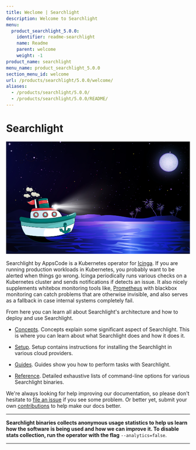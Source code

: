```yaml
---
title: Weclome | Searchlight
description: Welcome to Searchlight
menu:
  product_searchlight_5.0.0:
    identifier: readme-searchlight
    name: Readme
    parent: welcome
    weight: -1
product_name: searchlight
menu_name: product_searchlight_5.0.0
section_menu_id: welcome
url: /products/searchlight/5.0.0/welcome/
aliases:
  - /products/searchlight/5.0.0/
  - /products/searchlight/5.0.0/README/
---
```

# Searchlight

<img src="/docs/images/cover.jpg">

Searchlight by AppsCode is a Kubernetes operator for [Icinga](https://www.icinga.com/). If you are running production workloads in Kubernetes, you probably want to be alerted when things go wrong. Icinga periodically runs various checks on a Kubernetes cluster and sends notifications if detects an issue. It also nicely supplements whitebox monitoring tools like, [Prometheus](https://prometheus.io/) with blackbox monitoring can catch problems that are otherwise invisible, and also serves as a fallback in case internal systems completely fail.

From here you can learn all about Searchlight's architecture and how to deploy and use Searchlight.

- [Concepts](/docs/concepts/). Concepts explain some significant aspect of Searchlight. This is where you can learn about what Searchlight does and how it does it.

- [Setup](/docs/setup/). Setup contains instructions for installing
  the Searchlight in various cloud providers.

- [Guides](/docs/guides/). Guides show you how to perform tasks with Searchlight.

- [Reference](/docs/reference/searchlight). Detailed exhaustive lists of command-line options for various Searchlight binaries.

We're always looking for help improving our documentation, so please don't hesitate to
[file an issue](https://github.com/appscode/searchlight/issues/new) if you see some problem.
Or better yet, submit your own [contributions](/docs/CONTRIBUTING.md) to help
make our docs better.

---

**Searchlight binaries collects anonymous usage statistics to help us learn how the software is being used and how we can improve it.
To disable stats collection, run the operator with the flag** `--analytics=false`.

---